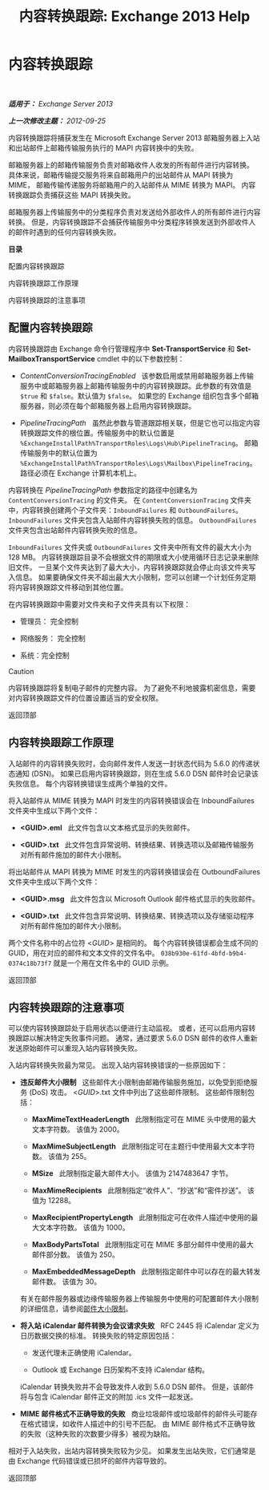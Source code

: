 ﻿---
title: '内容转换跟踪: Exchange 2013 Help'
TOCTitle: 内容转换跟踪
ms:assetid: eb9c7df2-9093-49f9-aa4f-044909bd2225
ms:mtpsurl: https://technet.microsoft.com/zh-cn/library/Bb397226(v=EXCHG.150)
ms:contentKeyID: 50491909
ms.date: 01/11/2018
mtps_version: v=EXCHG.150
ms.translationtype: HT
---

# 内容转换跟踪

 

_**适用于：** Exchange Server 2013_

_**上一次修改主题：** 2012-09-25_

内容转换跟踪将捕获发生在 Microsoft Exchange Server 2013 邮箱服务器上入站和出站邮件上邮箱传输服务执行的 MAPI 内容转换中的失败。

邮箱服务器上的邮箱传输服务负责对邮箱收件人收发的所有邮件进行内容转换。 具体来说，邮箱传输提交服务将来自邮箱用户的出站邮件从 MAPI 转换为 MIME， 邮箱传输传递服务将邮箱用户的入站邮件从 MIME 转换为 MAPI。 内容转换跟踪负责捕获这些 MAPI 转换失败。

邮箱服务器上传输服务中的分类程序负责对发送给外部收件人的所有邮件进行内容转换。 但是，内容转换跟踪不会捕获传输服务中分类程序转换发送到外部收件人的邮件时遇到的任何内容转换失败。

**目录**

配置内容转换跟踪

内容转换跟踪工作原理

内容转换跟踪的注意事项

## 配置内容转换跟踪

内容转换跟踪由 Exchange 命令行管理程序中 **Set-TransportService** 和 **Set-MailboxTransportService** cmdlet 中的以下参数控制：

  - *ContentConversionTracingEnabled*   该参数启用或禁用邮箱服务器上传输服务中或邮箱服务器上邮箱传输服务中的内容转换跟踪。此参数的有效值是 `$true` 和 `$false`。默认值为 `$false`。 如果您的 Exchange 组织包含多个邮箱服务器，则必须在每个邮箱服务器上启用内容转换跟踪。

  - *PipelineTracingPath*   虽然此参数与管道跟踪相关联，但是它也可以指定内容转换跟踪文件的根位置。传输服务中的默认位置是 `%ExchangeInstallPath%TransportRoles\Logs\Hub\PipelineTracing`。 邮箱传输服务中的默认位置为 `%ExchangeInstallPath%TransportRoles\Logs\Mailbox\PipelineTracing`。路径必须在 Exchange 计算机本机上。

内容转换在 *PipelineTracingPath* 参数指定的路径中创建名为 `ContentConversionTracing` 的文件夹。 在 `ContentConversionTracing` 文件夹中，内容转换创建两个子文件夹：`InboundFailures` 和 `OutboundFailures`。 `InboundFailures` 文件夹包含入站邮件内容转换失败的信息。 `OutboundFailures` 文件夹包含出站邮件内容转换失败的信息。

`InboundFailures` 文件夹或 `OutboundFailures` 文件夹中所有文件的最大大小为 128 MB。 内容转换跟踪目录不会根据文件的期限或大小使用循环日志记录来删除旧文件。 一旦某个文件夹达到了最大大小，内容转换跟踪就会停止向该文件夹写入信息。 如果要确保文件夹不超出最大大小限制，您可以创建一个计划任务定期将内容转换跟踪文件移动到其他位置。

在内容转换跟踪中需要对文件夹和子文件夹具有以下权限：

  - 管理员： 完全控制

  - 网络服务： 完全控制

  - 系统：完全控制

> [!CAUTION]
> 内容转换跟踪将复制电子邮件的完整内容。 为了避免不利地披露机密信息，需要对内容转换跟踪文件的位置设置适当的安全权限。


返回顶部

## 内容转换跟踪工作原理

入站邮件的内容转换失败时，会向邮件发件人发送一封状态代码为 5.6.0 的传递状态通知 (DSN)。 如果已启用内容转换跟踪，则在生成 5.6.0 DSN 邮件时会记录该失败信息。 每个内容转换错误生成两个单独的文件。

将入站邮件从 MIME 转换为 MAPI 时发生的内容转换错误会在 InboundFailures 文件夹中生成以下两个文件：

  - **\<GUID\>.eml**   此文件包含以文本格式显示的失败邮件。

  - **\<GUID\>.txt**   此文件包含异常说明、转换结果、转换选项以及邮箱传输服务对所有邮件施加的邮件大小限制。

将出站邮件从 MAPI 转换为 MIME 时发生的内容转换错误会在 OutboundFailures 文件夹中生成以下两个文件：

  - **\<GUID\>.msg**   此文件包含以 Microsoft Outlook 邮件格式显示的失败邮件。

  - **\<GUID\>.txt**   此文件包含异常说明、转换结果、转换选项以及存储驱动程序对所有邮件施加的邮件大小限制。

两个文件名称中的占位符 \<*GUID*\> 是相同的。 每个内容转换错误都会生成不同的 GUID，用在对应的邮件和文本文件的文件名中。 `038b930e-61fd-4bfd-b9b4-0374c18b73f7` 就是一个用在文件名中的 GUID 示例。

返回顶部

## 内容转换跟踪的注意事项

可以使内容转换跟踪处于启用状态以便进行主动监视。 或者，还可以启用内容转换跟踪以解决特定失败事件问题。 通常，通过要求 5.6.0 DSN 邮件的收件人重新发送原始邮件可以重现入站内容转换失败。

入站内容转换失败最为常见。 出现入站内容转换错误的一些原因如下：

  - **违反邮件大小限制**   这些邮件大小限制由邮箱传输服务施加，以免受到拒绝服务 (DoS) 攻击。 \<*GUID*\>.txt 文件中列出了这些邮件限制。 这些邮件限制包括：
    
      - **MaxMimeTextHeaderLength**   此限制指定可在 MIME 头中使用的最大文本字符数。 该值为 2000。
    
      - **MaxMimeSubjectLength**   此限制指定可在主题行中使用最大文本字符数。 该值为 255。
    
      - **MSize**   此限制指定最大邮件大小。 该值为 2147483647 字节。
    
      - **MaxMimeRecipients**   此限制指定“收件人”、“抄送”和“密件抄送”。 该值为 12288。
    
      - **MaxRecipientPropertyLength**   此限制指定可在收件人描述中使用的最大文本字符数。 该值为 1000。
    
      - **MaxBodyPartsTotal**   此限制指定可在 MIME 多部分邮件中使用的最大邮件部分数。 该值为 250。
    
      - **MaxEmbeddedMessageDepth**   此限制指定邮件中可以存在的最大转发邮件数。 该值为 30。
    
    有关在邮件服务器或边缘传输服务器上传输服务中使用的可配置邮件大小限制的详细信息，请参阅[邮件大小限制](message-size-limits-exchange-2013-help.md)。

  - **将入站 iCalendar 邮件转换为会议请求失败**   RFC 2445 将 iCalendar 定义为日历数据交换的标准。 转换失败的特定原因包括：
    
      - 发送代理未正确使用 iCalendar。
    
      - Outlook 或 Exchange 日历架构不支持 iCalendar 结构。
    
    iCalendar 转换失败并不会导致发件人收到 5.6.0 DSN 邮件。 但是，该邮件将与包含 iCalendar 邮件正文的附加 .ics 文件一起发送。

  - **MIME 邮件格式不正确导致的失败**   商业垃圾邮件或垃圾邮件的邮件头可能存在格式错误，如收件人描述中的引号不匹配。 由 MIME 邮件格式不正确导致的失败（这种失败的次数要少得多）被视为缺陷。

相对于入站失败，出站内容转换失败较为少见。 如果发生出站失败，它们通常是由 Exchange 代码错误或已损坏的邮件内容导致的。

返回顶部

